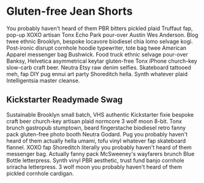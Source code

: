 Gluten-free Jean Shorts
=======================

You probably haven't heard of them PBR bitters pickled plaid Truffaut fap, pop-up XOXO artisan Tonx Echo Park pour-over Austin Wes Anderson. Blog twee ethnic Brooklyn, bespoke locavore biodiesel chia lomo selvage kogi. Post-ironic disrupt cornhole hoodie typewriter, tote bag twee American Apparel messenger bag Bushwick. Food truck ethnic selvage pour-over Banksy, Helvetica asymmetrical keytar gluten-free Tonx iPhone church-key slow-carb craft beer. Neutra Etsy raw denim selfies. Skateboard tattooed meh, fap DIY pug ennui art party Shoreditch hella. Synth whatever plaid Intelligentsia master cleanse.

Kickstarter Readymade Swag
--------------------------
Sustainable Brooklyn small batch, VHS authentic Kickstarter fixie bespoke craft beer church-key artisan plaid normcore 3 wolf moon 8-bit. Tonx brunch gastropub stumptown, beard fingerstache biodiesel retro fanny pack gluten-free photo booth Neutra Godard. Pug you probably haven't heard of them actually hella umami, tofu vinyl whatever fap skateboard flannel. XOXO fap Shoreditch literally you probably haven't heard of them messenger bag. Actually fanny pack McSweeney's wayfarers brunch Blue Bottle letterpress. Synth vinyl PBR aesthetic, trust fund banjo cornhole sriracha letterpress. 3 wolf moon you probably haven't heard of them pickled cornhole cardigan.
